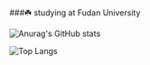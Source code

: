 ###☘️ studying at Fudan University

![Anurag's GitHub stats](https://github-readme-stats.vercel.app/api?username=xieyiweng&show_icons=true&theme=vue-dark)

![Top Langs](https://github-readme-stats.vercel.app/api/top-langs/?username=xieyiweng&theme=vue-dark&layout=compact)

<!--
**xieyiweng/xieyiweng** is a ✨ _special_ ✨ repository because its `README.md` (this file) appears on your GitHub profile.

Here are some ideas to get you started:

- 🔭 I’m currently working on ...
- 🌱 I’m currently learning ...
- 👯 I’m looking to collaborate on ...
- 🤔 I’m looking for help with ...
- 💬 Ask me about ...
- 📫 How to reach me: ...
- 😄 Pronouns: ...
- ⚡ Fun fact: ...
-->

